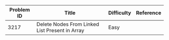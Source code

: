 | Problem ID | Title | Difficulty | Reference
| --- | --- | --- | ---
| 3217 | Delete Nodes From Linked List Present in Array | Easy | 
